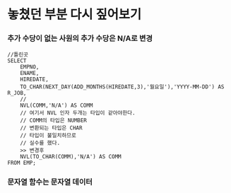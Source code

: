 # 놓쳤던 부분 다시 짚어보기

### 추가 수당이 없는 사원의 추가 수당은 N/A로 변경
```
//틀린곳
SELECT
    EMPNO,
    ENAME,
    HIREDATE,
    TO_CHAR(NEXT_DAY(ADD_MONTHS(HIREDATE,3),'월요일'),'YYYY-MM-DD') AS R_JOB,
    //
    NVL(COMM,'N/A') AS COMM
    // 여기서 NVL 인자 두개는 타입이 같아야한다.
    // COMM의 타입은 NUMBER
    // 변환되는 타입은 CHAR
    // 타입이 불일치하므로
    // 실수를 했다.
    >> 변경후
    NVL(TO_CHAR(COMM),'N/A') AS COMM
FROM EMP;
```

### 문자열 함수는 문자열 데이터
```
